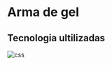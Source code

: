 <html>
<body>
    <h1>Arma de gel</h1>
    <h2>Tecnologia ultilizadas</h2>
    <img src="guia-css-38149.png" alt=" css">
</body>
</html>
